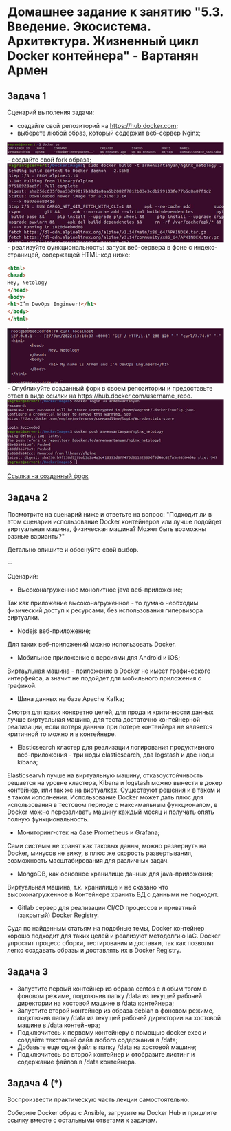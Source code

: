 # Домашнее задание к занятию "5.3. Введение. Экосистема. Архитектура. Жизненный цикл Docker контейнера" - Вартанян Армен

## Задача 1
Сценарий выполения задачи:

- создайте свой репозиторий на https://hub.docker.com;
- выберете любой образ, который содержит веб-сервер Nginx;

<img  src="https://raw.githubusercontent.com/ArmenVartanyan/devops-netology/main/53dockerpsnginx.jpg">
- создайте свой fork образа;

<img  src="https://raw.githubusercontent.com/ArmenVartanyan/devops-netology/main/53dockerbuild.jpg">
- реализуйте функциональность: запуск веб-сервера в фоне с индекс-страницей, содержащей HTML-код ниже:


```html
<html>
<head>
Hey, Netology
</head>
<body>
<h1>I’m DevOps Engineer!</h1>
</body>
</html>
```
<img  src="https://raw.githubusercontent.com/ArmenVartanyan/devops-netology/main/53curl%20localhost.png">
- Опубликуйте созданный форк в своем репозитории и предоставьте ответ в виде ссылки на https://hub.docker.com/username_repo.

<img  src="https://raw.githubusercontent.com/ArmenVartanyan/devops-netology/main/53dockerloginpush.jpg">

[Ссылка на созданный форк](https://hub.docker.com/r/armenvartanyan/nginx_netology)

## Задача 2
Посмотрите на сценарий ниже и ответьте на вопрос: "Подходит ли в этом сценарии использование Docker контейнеров или лучше подойдет виртуальная машина, физическая машина? Может быть возможны разные варианты?"

Детально опишите и обоснуйте свой выбор.

--

Сценарий:

- Высоконагруженное монолитное java веб-приложение;

Так как приложение высоконагруженное -  то думаю необходим физический доступ к ресурсами, без использования гипервизора виртуалки.
- Nodejs веб-приложение;

Для таких веб-приложений можно использовать Docker.
- Мобильное приложение c версиями для Android и iOS;

Виртаульная машина -  приложение в Docker не имеет графического интерфейса, а значит не подойдет для мобильного приложения с графикой.
- Шина данных на базе Apache Kafka;

Смотря для каких конкретно целей, для прода и критичности данных лучше виртуальная машина, для теста достаточно контейнерной реализации, если потеря данных при потере контенйера не является критичной то можно и в контейнере.
- Elasticsearch кластер для реализации логирования продуктивного веб-приложения - три ноды elasticsearch, два logstash и две ноды kibana;

Elasticsearvh лучше на виртуальную машину, отказоустойчивость решается на уровне кластера, 
Kibana и logstash можно вынести в докер контейнер, или так же на виртуалках. Cуществуют решения и в таком и в таком исполнении. Использование Docker может дать плюс для использования в тестовом периоде с максимальным функционалом, в Docker можно перезаливать машину каждый месяц и получать опять полную функциональность.
- Мониторинг-стек на базе Prometheus и Grafana;

Сами системы не хранят как таковых данны, можно развернуть на Docker, минусов не вижу, в плюс же скорость развертывания, возможность масштабирования для различных задач.
- MongoDB, как основное хранилище данных для java-приложения;

Виртуальная машина, т.к. хранилище и  не сказано что высоконагруженное в Контейнере хранить БД с данными не подходит.
- Gitlab сервер для реализации CI/CD процессов и приватный (закрытый) Docker Registry.

Судя по найденным статьям на подобные темы, Docker контейнер хорошо подходит для таких целей и реализуют методолгию IaC. Docker упростит процесс сборки, тестирования и доставки, так как позволят легко создавать образы и доставлять их в Docker Registry.
## Задача 3
- Запустите первый контейнер из образа centos c любым тэгом в фоновом режиме, подключив папку /data из текущей рабочей директории на хостовой машине в /data контейнера;
- Запустите второй контейнер из образа debian в фоновом режиме, подключив папку /data из текущей рабочей директории на хостовой машине в /data контейнера;
- Подключитесь к первому контейнеру с помощью docker exec и создайте текстовый файл любого содержания в /data;
- Добавьте еще один файл в папку /data на хостовой машине;
- Подключитесь во второй контейнер и отобразите листинг и содержание файлов в /data контейнера.
## Задача 4 (*)
Воспроизвести практическую часть лекции самостоятельно.

Соберите Docker образ с Ansible, загрузите на Docker Hub и пришлите ссылку вместе с остальными ответами к задачам.
